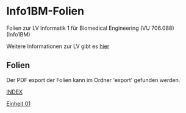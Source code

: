 # Info1BM-Folien
Folien zur LV Informatik 1 für Biomedical Engineering (VU 706.088) (Info1BM) 

Weitere Informationen zur LV gibt es [hier](https://palme.iicm.tugraz.at/wiki/Info1BM)

## Folien

Der PDF export der Folien kann im Ordner 'export' gefunden werden.

[INDEX](https://flowolf.gitlab.io/Info1BM-Folien)

[Einheit 01](https://flowolf.gitlab.io/Info1BM-Folien/einheit_01.html)
